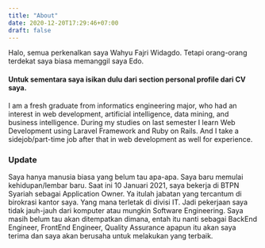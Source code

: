 ```yaml
---
title: "About"
date: 2020-12-20T17:29:46+07:00
draft: false
---
```


Halo, semua perkenalkan saya Wahyu Fajri Widagdo. Tetapi orang-orang terdekat saya biasa memanggil saya Edo.

#### Untuk sementara saya isikan dulu dari section personal profile dari CV saya.

I am a fresh graduate from informatics engineering major, who had an interest in web development, artificial intelligence, data mining, and business intelligence. During my studies on last semester I learn Web Development using Laravel Framework and Ruby on Rails. And I take a sidejob/part-time job after that in web development as well for experience.

### Update

Saya hanya manusia biasa yang belum tau apa-apa. Saya baru memulai kehidupan/lembar baru. Saat ini 10 Januari 2021, saya bekerja di BTPN Syariah sebagai Application Owner. Ya itulah jabatan yang tercantum di birokrasi kantor saya. Yang mana terletak di divisi IT. Jadi pekerjaan saya tidak jauh-jauh dari komputer atau mungkin Software Engineering. Saya masih belum tau akan ditempatkan dimana, entah itu nanti sebagai BackEnd Engineer, FrontEnd Engineer, Quality Assurance apapun itu akan saya terima dan saya akan berusaha untuk melakukan yang terbaik.